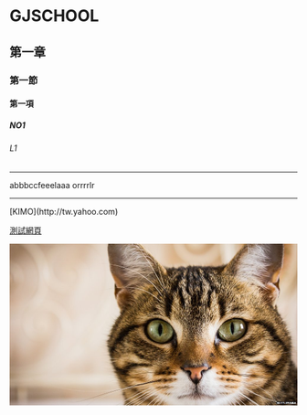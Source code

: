 # GJSCHOOL
## 第一章
### 第一節
#### 第一項
##### NO1
###### L1
<hr>
abbbccfeeelaaa
orrrrlr
<hr>
[KIMO](http://tw.yahoo.com)

[測試網頁](blog/page/1/index.html)

![cat](blog/pic/cat1.jpg)
